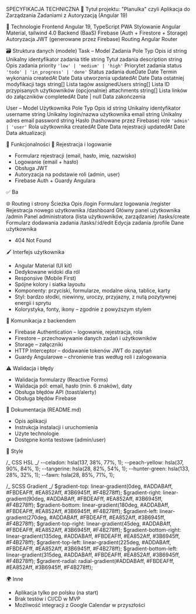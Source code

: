 SPECYFIKACJA TECHNICZNA
🎯 Tytuł projektu: "Planulka" czyli Aplikacja do Zarządzania Zadaniami z Autoryzacją (Angular 19)

🧰 Technologie
Frontend Angular 19, TypeScript
PWA
Stylowanie Angular Material, tailwind 4.0
Backend (BaaS) Firebase (Auth + Firestore + Storage)
Autoryzacja JWT (generowane przez Firebase)
Routing Angular Router

🗃️ Struktura danych (modele)
Task – Model Zadania
Pole Typ Opis
id string Unikalny identyfikator zadania
title string Tytuł zadania
description string Opis zadania
priority `'low' | 'medium' | 'high'` Priorytet zadania
status `'todo' | 'in_progress' | 'done'` Status zadania
dueDate Date Termin wykonania
createdAt Date Data utworzenia
updatedAt Date Data ostatniej modyfikacji
tags string[] Lista tagów
assignedUsers string[] Lista ID przypisanych użytkowników (opcjonalnie)
attachments string[] Lista linków do załączników
completedAt Date | null Data zakończenia

User – Model Użytkownika
Pole Typ Opis
id string Unikalny identyfikator
username string Unikalny login/nazwa użytkownika
email string Unikalny adres email
password string Hasło (hashowane przez Firebase)
role `'admin' | 'user'` Rola użytkownika
createdAt Date Data rejestracji
updatedAt Date Data aktualizacji

🧩 Funkcjonalności
🔐 Rejestracja i logowanie

- Formularz rejestracji (email, hasło, imię, nazwisko)
- Logowanie (email + hasło)
- Obsługa JWT
- Autoryzacja na podstawie roli (admin, user)
- Firebase Auth + Guardy Angulara

✅ Ba

🌐 Routing i strony
Ścieżka Opis
/login Formularz logowania
/register Rejestracja nowego użytkownika
/dashboard Główny panel użytkownika
/admin Panel administratora (lista użytkowników, zarządzanie)
/tasks/create Formularz dodawania zadania
/tasks/:id/edit Edycja zadania
/profile Dane użytkownika

- 404 Not Found

🖌️ Interfejs użytkownika

- Angular Material (UI kit)
- Dedykowane widoki dla ról
- Responsive (Mobile First)
- Spójne kolory i siatka layoutu
- Komponenty: przyciski, formularze, modalne okna, tablice, karty
- Styl: bardzo słodki, niewinny, uroczy, przyjazny, z nutą pozytywnej energii i sprytu
- Kolorystyka, fonty, ikony – zgodnie z powyższym stylem

📡 Komunikacja z backendem

- Firebase Authentication – logowanie, rejestracja, rola
- Firestore – przechowywanie danych zadań i użytkowników
- Storage – załączniki
- HTTP Interceptor – dodawanie tokenów JWT do zapytań
- Guardy Angularowe – chronienie tras według roli i zalogowania

⚠️ Walidacja i błędy

- Walidacja formularzy (Reactive Forms)
- Walidacja pól: email, hasło (min. 6 znaków), daty
- Obsługa błędów API (toast/alerty)
- Obsługa błędów Firebase

📄 Dokumentacja (README.md)

- Opis aplikacji
- Instrukcja instalacji i uruchomienia
- Użyte technologie
- Dostępne konta testowe (admin/user)

🎨 Style

/_ CSS HSL _/
--celadon: hsla(137, 38%, 77%, 1);
--peach-yellow: hsla(37, 90%, 84%, 1);
--tangerine: hsla(28, 82%, 54%, 1);
--hunter-green: hsla(133, 28%, 32%, 1);
--fawn: hsla(28, 85%, 71%, 1);

/_ SCSS Gradient _/
$gradient-top: linear-gradient(0deg, #ADDABAff, #FBDEAFff, #EA852Aff, #3B6945ff, #F4B278ff);
$gradient-right: linear-gradient(90deg, #ADDABAff, #FBDEAFff, #EA852Aff, #3B6945ff, #F4B278ff);
$gradient-bottom: linear-gradient(180deg, #ADDABAff, #FBDEAFff, #EA852Aff, #3B6945ff, #F4B278ff);
$gradient-left: linear-gradient(270deg, #ADDABAff, #FBDEAFff, #EA852Aff, #3B6945ff, #F4B278ff);
$gradient-top-right: linear-gradient(45deg, #ADDABAff, #FBDEAFff, #EA852Aff, #3B6945ff, #F4B278ff);
$gradient-bottom-right: linear-gradient(135deg, #ADDABAff, #FBDEAFff, #EA852Aff, #3B6945ff, #F4B278ff);
$gradient-top-left: linear-gradient(225deg, #ADDABAff, #FBDEAFff, #EA852Aff, #3B6945ff, #F4B278ff);
$gradient-bottom-left: linear-gradient(315deg, #ADDABAff, #FBDEAFff, #EA852Aff, #3B6945ff, #F4B278ff);
$gradient-radial: radial-gradient(#ADDABAff, #FBDEAFff, #EA852Aff, #3B6945ff, #F4B278ff);

🌍 Inne

- Aplikacja tylko po polsku (na start)
- Brak testów i CI/CD w MVP
- Możliwość integracji z Google Calendar w przyszłości
